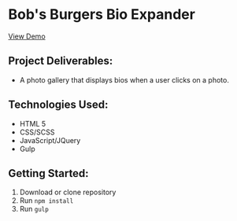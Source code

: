 # Bob's Burgers Bio Expander
[View Demo](https://codepen.io/karlyhoffman/full/NyPbLv/)

## Project Deliverables:
- A photo gallery that displays bios when a user clicks on a photo.

## Technologies Used:
- HTML 5
- CSS/SCSS
- JavaScript/JQuery
- Gulp

## Getting Started:
1. Download or clone repository
2. Run `npm install`
3. Run `gulp`

